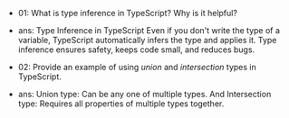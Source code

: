 * 01: What is type inference in TypeScript? Why is it helpful?

- ans: Type Inference in TypeScript Even if you don't write the type of a variable, TypeScript automatically infers the type and applies it. Type inference ensures safety, keeps code small, and reduces bugs.


* 02: Provide an example of using *union* and *intersection* types in TypeScript.

- ans: Union type: Can be any one of multiple types. And Intersection type: Requires all properties of multiple types together.
